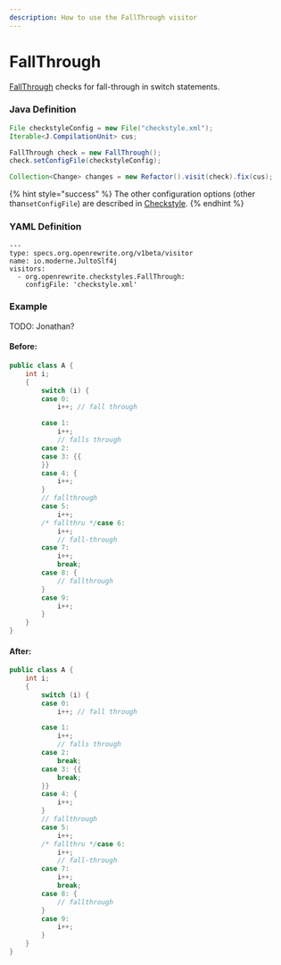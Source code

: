 ```yaml
---
description: How to use the FallThrough visitor
---
```


# FallThrough

[FallThrough](https://checkstyle.sourceforge.io/config_coding.html#FallThrough) checks for fall-through in switch statements.

### Java Definition 

```java
File checkstyleConfig = new File("checkstyle.xml");
Iterable<J.CompilationUnit> cus;

FallThrough check = new FallThrough();
check.setConfigFile(checkstyleConfig);

Collection<Change> changes = new Refactor().visit(check).fix(cus);
```

{% hint style="success" %}
The other configuration options \(other than`setConfigFile`\) are described in [Checkstyle](./#configuration-options).
{% endhint %}

### YAML Definition

```text
---
type: specs.org.openrewrite.org/v1beta/visitor
name: io.moderne.JultoSlf4j
visitors:
  - org.openrewrite.checkstyles.FallThrough:
    configFile: 'checkstyle.xml'
```

### Example

TODO: Jonathan?

#### Before:

```java
public class A {
    int i;
    {
        switch (i) {
        case 0:
            i++; // fall through

        case 1:
            i++;
            // falls through
        case 2:
        case 3: {{
        }}
        case 4: {
            i++;
        }
        // fallthrough
        case 5:
            i++;
        /* fallthru */case 6:
            i++;
            // fall-through
        case 7:
            i++;
            break;
        case 8: {
            // fallthrough
        }
        case 9:
            i++;
        }
    }
}
```

#### After:

```java
public class A {
    int i;
    {
        switch (i) {
        case 0:
            i++; // fall through

        case 1:
            i++;
            // falls through
        case 2:
            break;
        case 3: {{
            break;
        }}
        case 4: {
            i++;
        }
        // fallthrough
        case 5:
            i++;
        /* fallthru */case 6:
            i++;
            // fall-through
        case 7:
            i++;
            break;
        case 8: {
            // fallthrough
        }
        case 9:
            i++;
        }
    }
}
```

